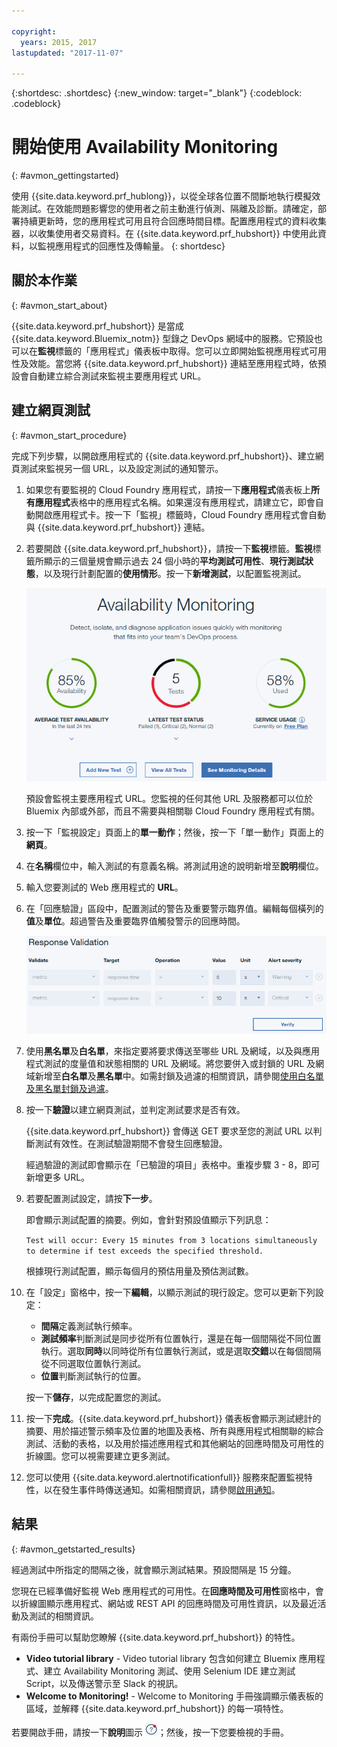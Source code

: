 ```yaml
---

copyright:
  years: 2015, 2017
lastupdated: "2017-11-07"

---
```


{:shortdesc: .shortdesc}
{:new_window: target="_blank"}
{:codeblock: .codeblock}

# 開始使用 Availability Monitoring
{: #avmon_gettingstarted}

使用 {{site.data.keyword.prf_hublong}}，以從全球各位置不間斷地執行模擬效能測試。在效能問題影響您的使用者之前主動進行偵測、隔離及診斷。請確定，部署持續更新時，您的應用程式可用且符合回應時間目標。配置應用程式的資料收集器，以收集使用者交易資料。在 {{site.data.keyword.prf_hubshort}} 中使用此資料，以監視應用程式的回應性及傳輸量。
{: shortdesc}

## 關於本作業
{: #avmon_start_about}

{{site.data.keyword.prf_hubshort}} 是當成 {{site.data.keyword.Bluemix_notm}} 型錄之 DevOps 網域中的服務。它預設也可以在**監視**標籤的「應用程式」儀表板中取得。您可以立即開始監視應用程式可用性及效能。當您將 {{site.data.keyword.prf_hubshort}} 連結至應用程式時，依預設會自動建立綜合測試來監視主要應用程式 URL。

## 建立網頁測試
{: #avmon_start_procedure}

完成下列步驟，以開啟應用程式的 {{site.data.keyword.prf_hubshort}}、建立網頁測試來監視另一個 URL，以及設定測試的通知警示。

1.  如果您有要監視的 Cloud Foundry 應用程式，請按一下**應用程式**儀表板上**所有應用程式**表格中的應用程式名稱。如果還沒有應用程式，請建立它，即會自動開啟應用程式卡。按一下「監視」標籤時，Cloud Foundry 應用程式會自動與 {{site.data.keyword.prf_hubshort}} 連結。
2.  若要開啟 {{site.data.keyword.prf_hubshort}}，請按一下**監視**標籤。**監視**標籤所顯示的三個量規會顯示過去 24 個小時的**平均測試可用性**、**現行測試狀態**，以及現行計劃配置的**使用情形**。按一下**新增測試**，以配置監視測試。

    ![Availability Monitoring 標籤](images/avmon_tab.png)

    預設會監視主要應用程式 URL。您監視的任何其他 URL 及服務都可以位於 Bluemix 內部或外部，而且不需要與相關聯 Cloud Foundry 應用程式有關。

3.  按一下「監視設定」頁面上的**單一動作**；然後，按一下「單一動作」頁面上的**網頁**。
4.  在**名稱**欄位中，輸入測試的有意義名稱。將測試用途的說明新增至**說明**欄位。
5.  輸入您要測試的 Web 應用程式的 **URL**。
6.  在「回應驗證」區段中，配置測試的警告及重要警示臨界值。編輯每個橫列的**值**及**單位**。超過警告及重要臨界值觸發警示的回應時間。

    ![「回應驗證」區段，其中包含預設警告及重要臨界值。](images/avmon_webpage_resp_val.png)

7.  使用**黑名單**及**白名單**，來指定要將要求傳送至哪些 URL 及網域，以及與應用程式測試的度量值和狀態相關的 URL 及網域。將您要併入或封鎖的 URL 及網域新增至**白名單**及**黑名單**中。如需封鎖及過濾的相關資訊，請參閱[使用白名單及黑名單封鎖及過濾](avmon_whitelist_blacklist.html "使用白名單及黑名單來決定要將要求傳送至哪些資源，以及與應用程式測試的度量值和狀態相關的資源。白名單及黑名單僅適用於網頁及 Script 化行為測試。")。
8.  按一下**驗證**以建立網頁測試，並判定測試要求是否有效。

    {{site.data.keyword.prf_hubshort}} 會傳送 GET 要求至您的測試 URL 以判斷測試有效性。在測試驗證期間不會發生回應驗證。

    經過驗證的測試即會顯示在「已驗證的項目」表格中。重複步驟 3 - 8，即可新增更多 URL。

9.  若要配置測試設定，請按**下一步**。

    即會顯示測試配置的摘要。例如，會針對預設值顯示下列訊息：

    `Test will occur: Every 15 minutes from 3 locations simultaneously to determine if test exceeds the specified threshold.`

    根據現行測試配置，顯示每個月的預估用量及預估測試數。

10. 在「設定」窗格中，按一下**編輯**，以顯示測試的現行設定。您可以更新下列設定：
    - **間隔**定義測試執行頻率。
    - **測試頻率**判斷測試是同步從所有位置執行，還是在每一個間隔從不同位置執行。選取**同時**以同時從所有位置執行測試，或是選取**交錯**以在每個間隔從不同選取位置執行測試。
    - **位置**判斷測試執行的位置。

    按一下**儲存**，以完成配置您的測試。

11. 按一下**完成**。{{site.data.keyword.prf_hubshort}} 儀表板會顯示測試總計的摘要、用於描述警示頻率及位置的地圖及表格、所有與應用程式相關聯的綜合測試、活動的表格，以及用於描述應用程式和其他網站的回應時間及可用性的折線圖。您可以視需要建立更多測試。
12. 您可以使用 {{site.data.keyword.alertnotificationfull}} 服務來配置監視特性，以在發生事件時傳送通知。如需相關資訊，請參閱[啟用通知](avmon_notifications.html "配置監視特性，以在發生事件時傳送通知。")。

## 結果
{: #avmon_getstarted_results}

經過測試中所指定的間隔之後，就會顯示測試結果。預設間隔是 15 分鐘。

您現在已經準備好監視 Web 應用程式的可用性。在**回應時間及可用性**窗格中，會以折線圖顯示應用程式、網站或 REST API 的回應時間及可用性資訊，以及最近活動及測試的相關資訊。

有兩份手冊可以幫助您瞭解 {{site.data.keyword.prf_hubshort}} 的特性。

 - **Video tutorial library** - Video tutorial library 包含如何建立 Bluemix 應用程式、建立 Availability Monitoring 測試、使用 Selenium IDE 建立測試 Script，以及傳送警示至 Slack 的視訊。
 - **Welcome to Monitoring!** - Welcome to Monitoring 手冊強調顯示儀表板的區域，並解釋 {{site.data.keyword.prf_hubshort}} 的每一項特性。

若要開啟手冊，請按一下**說明**圖示 ![「說明」圖示](images/help_icn_white_sml.jpg)；然後，按一下您要檢視的手冊。
